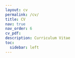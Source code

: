 ```yaml
---
layout: cv
permalink: /cv/
title: CV
nav: true
nav_order: 6
cv_pdf:
description: Curriculum Vitae
toc:
  sidebar: left
---
```

